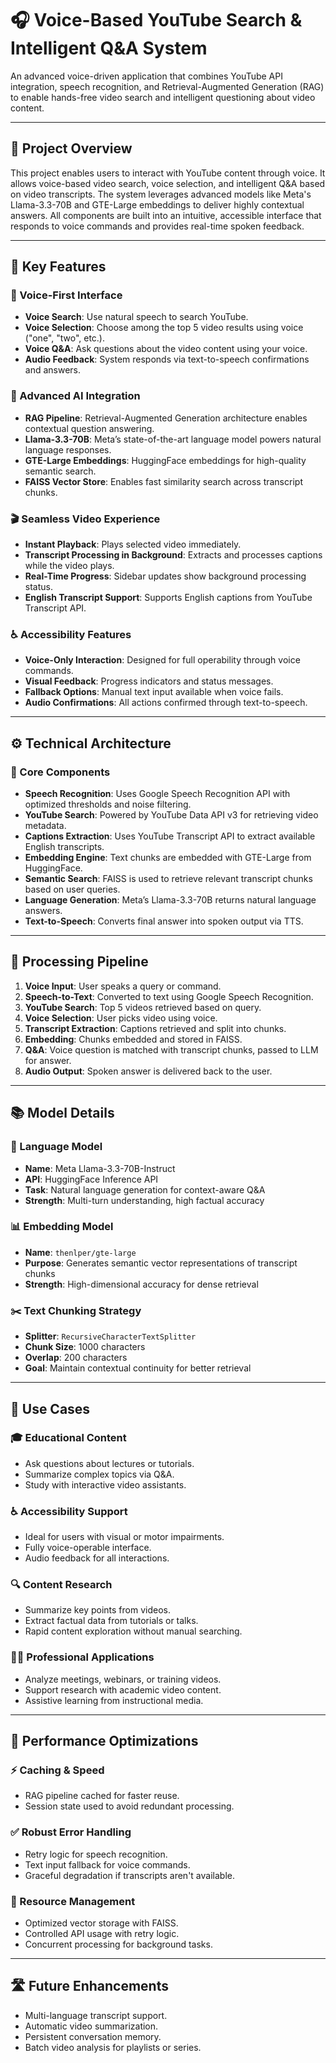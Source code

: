 # 🎧 Voice-Based YouTube Search & Intelligent Q&A System

An advanced voice-driven application that combines YouTube API integration, speech recognition, and Retrieval-Augmented Generation (RAG) to enable hands-free video search and intelligent questioning about video content.

---

## 🚀 Project Overview

This project enables users to interact with YouTube content through voice. It allows voice-based video search, voice selection, and intelligent Q&A based on video transcripts. The system leverages advanced models like Meta's Llama-3.3-70B and GTE-Large embeddings to deliver highly contextual answers. All components are built into an intuitive, accessible interface that responds to voice commands and provides real-time spoken feedback.

---

## 🔑 Key Features

### 🎤 Voice-First Interface
- **Voice Search**: Use natural speech to search YouTube.
- **Voice Selection**: Choose among the top 5 video results using voice ("one", "two", etc.).
- **Voice Q&A**: Ask questions about the video content using your voice.
- **Audio Feedback**: System responds via text-to-speech confirmations and answers.

### 🧠 Advanced AI Integration
- **RAG Pipeline**: Retrieval-Augmented Generation architecture enables contextual question answering.
- **Llama-3.3-70B**: Meta’s state-of-the-art language model powers natural language responses.
- **GTE-Large Embeddings**: HuggingFace embeddings for high-quality semantic search.
- **FAISS Vector Store**: Enables fast similarity search across transcript chunks.

### 🎬 Seamless Video Experience
- **Instant Playback**: Plays selected video immediately.
- **Transcript Processing in Background**: Extracts and processes captions while the video plays.
- **Real-Time Progress**: Sidebar updates show background processing status.
- **English Transcript Support**: Supports English captions from YouTube Transcript API.

### ♿ Accessibility Features
- **Voice-Only Interaction**: Designed for full operability through voice commands.
- **Visual Feedback**: Progress indicators and status messages.
- **Fallback Options**: Manual text input available when voice fails.
- **Audio Confirmations**: All actions confirmed through text-to-speech.

---

## ⚙️ Technical Architecture

### 🧩 Core Components

- **Speech Recognition**: Uses Google Speech Recognition API with optimized thresholds and noise filtering.
- **YouTube Search**: Powered by YouTube Data API v3 for retrieving video metadata.
- **Captions Extraction**: Uses YouTube Transcript API to extract available English transcripts.
- **Embedding Engine**: Text chunks are embedded with GTE-Large from HuggingFace.
- **Semantic Search**: FAISS is used to retrieve relevant transcript chunks based on user queries.
- **Language Generation**: Meta’s Llama-3.3-70B returns natural language answers.
- **Text-to-Speech**: Converts final answer into spoken output via TTS.

---

## 🔄 Processing Pipeline

1. **Voice Input**: User speaks a query or command.
2. **Speech-to-Text**: Converted to text using Google Speech Recognition.
3. **YouTube Search**: Top 5 videos retrieved based on query.
4. **Voice Selection**: User picks video using voice.
5. **Transcript Extraction**: Captions retrieved and split into chunks.
6. **Embedding**: Chunks embedded and stored in FAISS.
7. **Q&A**: Voice question is matched with transcript chunks, passed to LLM for answer.
8. **Audio Output**: Spoken answer is delivered back to the user.

---

## 📚 Model Details

### 💬 Language Model
- **Name**: Meta Llama-3.3-70B-Instruct
- **API**: HuggingFace Inference API
- **Task**: Natural language generation for context-aware Q&A
- **Strength**: Multi-turn understanding, high factual accuracy

### 📊 Embedding Model
- **Name**: `thenlper/gte-large`
- **Purpose**: Generates semantic vector representations of transcript chunks
- **Strength**: High-dimensional accuracy for dense retrieval

### ✂️ Text Chunking Strategy
- **Splitter**: `RecursiveCharacterTextSplitter`
- **Chunk Size**: 1000 characters
- **Overlap**: 200 characters
- **Goal**: Maintain contextual continuity for better retrieval

---

## 💼 Use Cases

### 🎓 Educational Content
- Ask questions about lectures or tutorials.
- Summarize complex topics via Q&A.
- Study with interactive video assistants.

### ♿ Accessibility Support
- Ideal for users with visual or motor impairments.
- Fully voice-operable interface.
- Audio feedback for all interactions.

### 🔍 Content Research
- Summarize key points from videos.
- Extract factual data from tutorials or talks.
- Rapid content exploration without manual searching.

### 🧑‍💼 Professional Applications
- Analyze meetings, webinars, or training videos.
- Support research with academic video content.
- Assistive learning from instructional media.

---

## 🧠 Performance Optimizations

### ⚡ Caching & Speed
- RAG pipeline cached for faster reuse.
- Session state used to avoid redundant processing.

### ✅ Robust Error Handling
- Retry logic for speech recognition.
- Text input fallback for voice commands.
- Graceful degradation if transcripts aren't available.

### 💾 Resource Management
- Optimized vector storage with FAISS.
- Controlled API usage with retry logic.
- Concurrent processing for background tasks.

---

## 🛣️ Future Enhancements
- Multi-language transcript support.
- Automatic video summarization.
- Persistent conversation memory.
- Batch video analysis for playlists or series.

